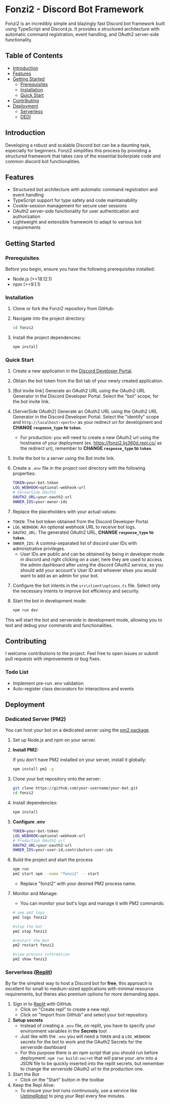 # Fonzi2 - Discord Bot Framework

Fonzi2 is an incredibly simple and blazingly fast Discord bot framework built using TypeScript and Discord.js. It provides a structured architecture with automatic command registration, event handling, and OAuth2 server-side functionality.

## Table of Contents

- [Introduction](#introduction)
- [Features](#features)
- [Getting Started](#getting-started)
  - [Prerequisites](#prerequisites)
  - [Installation](#installation)
  - [Quick Start](#quick-start)
- [Contributing](#contributing)
- [Deployment](#deployment)
  - [Serverless](#serverless-replit)
  - [DEDI](#dedicated-server-pm2)

## Introduction

Developing a robust and scalable Discord bot can be a daunting task, especially for beginners. Fonzi2 simplifies this process by providing a structured framework that takes care of the essential boilerplate code and common discord bot functionalities.

## Features

- Structured bot architecture with automatic command registration and event handling
- TypeScript support for type safety and code maintainability
- Cookie-session management for secure user sessions
- OAuth2 server-side functionality for user authentication and authorization
- Lightweight and extensible framework to adapt to various bot requirements

## Getting Started

### Prerequisites

Before you begin, ensure you have the following prerequisites installed:

- Node.js (>=18.12.1)
- npm (>=9.1.1)

### Installation

1. Clone or fork the Fonzi2 repository from GitHub:

2. Navigate into the project directory:

   ```bash
   cd fonzi2
   ```

3. Install the project dependencies:

   ```bash
   npm install
   ```

### Quick Start

1. Create a new application in the [Discord Developer Portal](https://discord.com/developers/applications).

2. Obtain the bot token from the Bot tab of your newly created application.

3. [Bot invite link] Generate an OAuth2 URL using the OAuth2 URL Generator in the Discord Developer Portal. Select the "bot" scope, for the bot invite link.

4. [ServerSide OAuth2] Generate an OAuth2 URL using the OAuth2 URL Generator in the Discord Developer Portal. Select the "identify" scope and `http://localhost:<port>/` as your redirect uri for development and **CHANGE `response_type` to `token`**.

   - For production: you will need to create a new OAuth2 url using the hostname of your deployment (ex. https://fonzi2.ljs360d.repl.co/ as the redirect uri), remember to **CHANGE `response_type` to `token`**.

5. Invite the bot to a server using the Bot invite link.

6. Create a `.env` file in the project root directory with the following properties:

   ```bash
   TOKEN=your-bot-token
   LOG_WEBHOOK=optional-webhook-url
   # ServerSide OAuth2
   OAUTH2_URL=your-oauth2-url
   OWNER_IDS=your-owner-ids
   ```

7. Replace the placeholders with your actual values:

- `TOKEN`: The bot token obtained from the Discord Developer Portal.
- `LOG_WEBHOOK`: An optional webhook URL to receive bot logs.
- `OAUTH2_URL`: The generated OAuth2 URL, **CHANGE `response_type` to `token`**.
- `OWNER_IDS`: A comma-separated list of discord user IDs with administrative privileges.
  - User IDs are public and can be obtained by being in developer mode in discord and right clicking on a user, here they are used to access the admin dashboard after using the discord OAuth2 service, so you should add your account's User ID and whoever elses you would want to add as an admin for your bot.

7. Configure the bot intents in the `src\client\options.ts` file. Select only the necessary intents to improve bot efficiency and security.

8. Start the bot in development mode:

   ```bash
   npm run dev
   ```

This will start the bot and serverside in development mode, allowing you to test and debug your commands and functionalities.

## Contributing

I welcome contributions to the project. Feel free to open issues or submit pull requests with improvements or bug fixes.

### Todo List

- Implement pre-run .env validation
- Auto-register class decorators for interactions and events

## Deployment

### Dedicated Server (PM2)

You can host your bot on a dedicated server using the [pm2 package](https://pm2.keymetrics.io).

1. Set up Node.js and npm on your server.
2. **Install PM2:**

   If you don't have PM2 installed on your server, install it globally:

   ```bash
   npm install pm2 -g
   ```

3. Clone your bot repository onto the server:

   ```bash
   git clone https://github.com/your-username/your-bot.git
   cd fonzi2
   ```

4. Install dependencies:
   ```bash
   npm install
   ```
5. **Configure .env**
   ```bash
   TOKEN=your-bot-token
   LOG_WEBHOOK=optional-webhook-url
   # Production OAuth2 url
   OAUTH2_URL=your-oauth2-url
   OWNER_IDS=your-user-id,contributors-user-ids
   ```
6. Build the project and start the process
   ```bash
   npm run
   pm2 start npm --name "fonzi2" -- start
   ```
   - Replace "fonzi2" with your desired PM2 process name.
7. Monitor and Manage:

   - You can monitor your bot's logs and manage it with PM2 commands:

   ```bash
   # see pm2 logs
   pm2 logs fonzi2

   #stop the bot
   pm2 stop fonzi2

   #restart the bot
   pm2 restart fonzi2

   #view process information
   pm2 show fonzi2
   ```

### Serverless ([Replit](https://replit.com))

By far the simplest way to host a Discord bot for **free**, this approach is excellent for small to medium-sized applications with minimal resource requirements, but theres also premium options for more demanding apps.

1. Sign in to [Replit](https://replit.com) with GitHub.
   - Click on "Create repl" to create a new repl.
   - Click on "Import from GitHub" and select your bot repository.
2. **Setup secrets**
   - Instead of creating a `.env` file, on replit, you have to specify your environment variables in the **Secrets** tool
   - Just like with the `.env` you will need a `TOKEN` and a `LOG_WEBHOOK` secrets for the bot to work and the OAuth2 Secrets for the serverside dashboard
   - For this purpose there is an npm script that you should run before deployment: `npm run build:secret` that will parse your .env into a JSON file to be quickly inserted into the replit secrets, but remember to change the serverside OAuth2 url to the production one.
3. Start the Bot
   - Click on the "Start" button in the toolbar
4. Keep the Repl Alive:
   - To ensure your bot runs continuously, use a service like [UptimeRobot](https://uptimerobot.com) to ping your Repl every few minutes.
